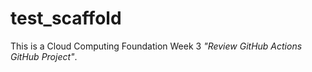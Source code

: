 # test_scaffold
This is a Cloud Computing Foundation Week 3 *"Review GitHub Actions GitHub Project"*.
